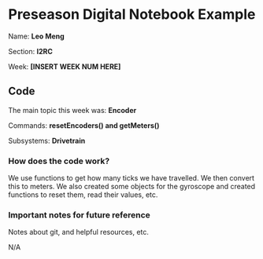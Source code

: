 # Preseason Digital Notebook Example
Name: **Leo Meng**

Section: **I2RC**

Week: **[INSERT WEEK NUM HERE]**


## Code

The main topic this week was: **Encoder**

Commands: **resetEncoders() and getMeters()**

Subsystems: **Drivetrain**

### How does the code work?
We use functions to get how many ticks we have travelled. We then convert this to meters. We also created some objects for the gyroscope and created functions to reset them, read their values, etc.


### Important notes for future reference
Notes about git, and helpful resources, etc. 

N/A